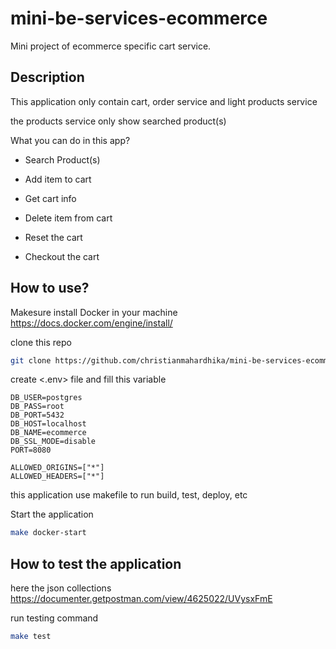 # mini-be-services-ecommerce

Mini project of ecommerce specific cart service.

## **Description**

This application only contain cart, order service and light products service

the products service only show searched product(s)

What you can do in this app?

- Search Product(s)

- Add item to cart

- Get cart info

- Delete item from cart

- Reset the cart

- Checkout the cart

## **How to use?**

Makesure install Docker in your machine
<https://docs.docker.com/engine/install/>

clone this repo

```bash
git clone https://github.com/christianmahardhika/mini-be-services-ecommerce.git
```

create <.env> file and fill this variable

```text
DB_USER=postgres
DB_PASS=root
DB_PORT=5432
DB_HOST=localhost
DB_NAME=ecommerce
DB_SSL_MODE=disable
PORT=8080

ALLOWED_ORIGINS=["*"]
ALLOWED_HEADERS=["*"]
```

this application use makefile to run build, test, deploy, etc

Start the application

```bash
make docker-start
```

## How to test the application

here the json collections
<https://documenter.getpostman.com/view/4625022/UVysxFmE>

run testing command

```bash
make test
```
